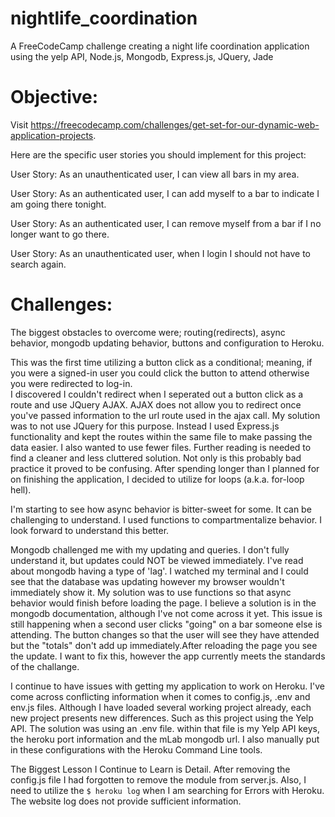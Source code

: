 # nightlife_coordination
A FreeCodeCamp challenge creating a night life coordination application using the yelp API, Node.js, Mongodb, Express.js, JQuery, Jade

# Objective: 
Visit https://freecodecamp.com/challenges/get-set-for-our-dynamic-web-application-projects.

Here are the specific user stories you should implement for this project:

User Story: As an unauthenticated user, I can view all bars in my area.

User Story: As an authenticated user, I can add myself to a bar to indicate I am going there tonight.

User Story: As an authenticated user, I can remove myself from a bar if I no longer want to go there.

User Story: As an unauthenticated user, when I login I should not have to search again.


# Challenges:
The biggest obstacles to overcome were; routing(redirects), async behavior, mongodb updating behavior, buttons and configuration to Heroku. 

This was the first time utilizing a button click as a conditional; meaning, if you were a signed-in user you could click the button to attend otherwise you were redirected to log-in.  
I discovered I couldn't redirect when I seperated out a button click as a route and use JQuery AJAX. AJAX does not allow you to redirect once you've passed information to the url route used in the ajax call. 
My solution was to not use JQuery for this purpose. Instead I used Express.js functionality and kept the routes within the same file to make passing the data easier. I also wanted to use fewer files. Further reading is needed to find a cleaner and less cluttered solution. 
Not only is this probably bad practice it proved to be confusing. After spending longer than I planned for on finishing the application, I decided to utilize for loops (a.k.a. for-loop hell). 

I'm starting to see how async behavior is bitter-sweet for some. It can be challenging to understand. I used functions to compartmentalize behavior. I look forward to understand this better.

Mongodb challenged me with my updating and queries. I don't fully understand it, but updates could NOT be viewed immediately. I've read about mongodb having a type of 'lag'.
I watched my terminal and I could see that the database was updating however my browser wouldn't immediately show it. My solution was to use functions so that async behavior would finish before loading the page. 
I believe a solution is in the mongodb documentation, although I've not come across it yet. This issue is still happening when a second user clicks "going" on a bar someone else is attending. 
The button changes so that the user will see they have attended but the "totals" don't add up immediately.After reloading the page you see the update. I want to fix this, however the app currently meets the standards of the challange. 

I continue to have issues with getting my application to work on Heroku. I've come across conflicting information when it comes to config.js, .env and env.js files. 
Although I have loaded several working project already, each new project presents new differences. Such as this project using the Yelp API.  The solution was using an .env file. within that file is my Yelp API keys, the heroku port information and the mLab mongodb url.   I also manually put in these configurations with the Heroku Command Line tools. 

The Biggest Lesson I Continue to Learn is Detail. After removing the config.js file I had forgotten to remove the module from server.js. Also, I need to utilize the `$ heroku log` when I am searching for Errors with Heroku. The website log does not provide sufficient information. 


